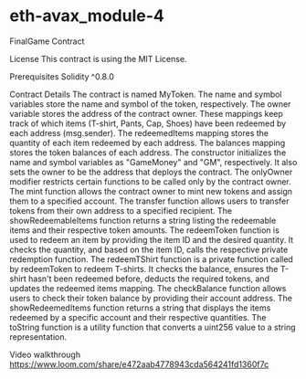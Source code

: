 # eth-avax_module-4

FinalGame Contract

License This contract is using the MIT License.

Prerequisites Solidity ^0.8.0

Contract Details The contract is named MyToken. The name and symbol variables store the name and symbol of the token, respectively. The owner variable stores the address of the contract owner. These mappings keep track of which items (T-shirt, Pants, Cap, Shoes) have been redeemed by each address (msg.sender). The redeemedItems mapping stores the quantity of each item redeemed by each address. The balances mapping stores the token balances of each address. The constructor initializes the name and symbol variables as "GameMoney" and "GM", respectively. It also sets the owner to be the address that deploys the contract. The onlyOwner modifier restricts certain functions to be called only by the contract owner. The mint function allows the contract owner to mint new tokens and assign them to a specified account. The transfer function allows users to transfer tokens from their own address to a specified recipient. The showRedeemableItems function returns a string listing the redeemable items and their respective token amounts. The redeemToken function is used to redeem an item by providing the item ID and the desired quantity. It checks the quantity, and based on the item ID, calls the respective private redemption function. The redeemTShirt function is a private function called by redeemToken to redeem T-shirts. It checks the balance, ensures the T-shirt hasn't been redeemed before, deducts the required tokens, and updates the redeemed items mapping. The checkBalance function allows users to check their token balance by providing their account address. The showRedeemedItems function returns a string that displays the items redeemed by a specific account and their respective quantities. The toString function is a utility function that converts a uint256 value to a string representation.

Video walkthrough
https://www.loom.com/share/e472aab4778943cda564241fd1360f7c
